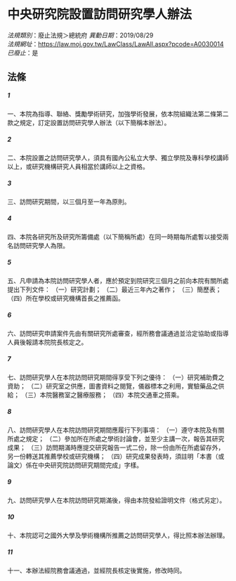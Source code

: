 # 中央研究院設置訪問研究學人辦法

*法規類別*：廢止法規＞總統府
*異動日期*：2019/08/29  
*法規網址*：https://law.moj.gov.tw/LawClass/LawAll.aspx?pcode=A0030014
*已廢止*：是


## 法條
##### 1
一、本院為指導、聯絡、獎勵學術研究，加強學術發展，依本院組織法第二條第二款之規定，訂定設置訪問研究學人辦法（以下簡稱本辦法）。

##### 2
二、本院設置之訪問研究學人，須具有國內公私立大學、獨立學院及專科學校講師以上，或研究機構研究人員相當於講師以上之資格。

##### 3
三、訪問研究期間，以三個月至一年為原則。

##### 4
四、本院各研究所及研究所籌備處（以下簡稱所處）在同一時期每所處暫以接受兩名訪問研究學人為限。

##### 5
五、凡申請為本院訪問研究學人者，應於預定到院研究三個月之前向本院有關所處提出下列文件：
（一）研究計劃；
（二）最近三年內之著作；
（三）簡歷表；
（四）所在學校或研究機構首長之推薦函。

##### 6
六、訪問研究申請案件先由有關研究所處審查，經所務會議通過並洽定協助或指導人員後報請本院院長核定之。

##### 7
七、訪問研究學人在本院訪問研究期間得享受下列之優待：
（一）研究補助費之資助；
（二）研究室之供應，圖書資料之閱覽，儀器標本之利用，實驗藥品之供給；
（三）本院醫務室之醫療服務；
（四）本院交通車之搭乘。

##### 8
八、訪問研究學人在本院訪問研究期間應履行下列事項：
（一）遵守本院及有關所處之規定；
（二）參加所在所處之學術討論會，並至少主講一次，報告其研究成果；
（三）訪問期滿時應提交研究報告一式二份，除一份由所在所處留存外，另一份轉送其推薦學校或研究機構；
（四）研究成果發表時，須註明「本書（或論文）係在中央研究院訪問研究期間完成」字樣。

##### 9
九、訪問研究學人在本院訪問研究期滿後，得由本院發給證明文件（格式另定）。

##### 10
十、本院認可之國外大學及學術機構所推薦之訪問研究學人，得比照本辦法辦理。

##### 11
十一、本辦法經院務會議通過，並經院長核定後實施，修改時同。


